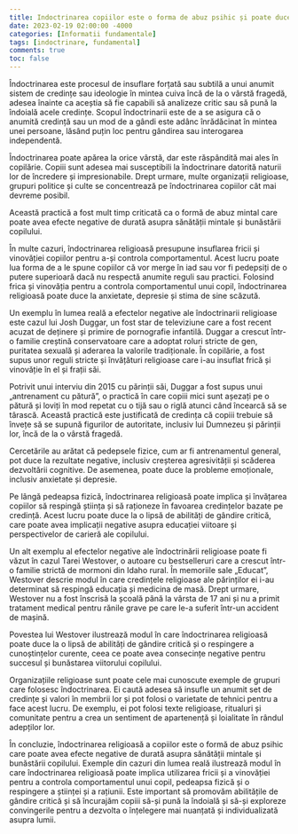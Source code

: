 ```yaml
---
title: Indoctrinarea copiilor este o forma de abuz psihic și poate duce la trauma și alte defecțiuni.
date: 2023-02-19 02:00:00 -4000
categories: [Informatii fundamentale]
tags: [indoctrinare, fundamental]
comments: true
toc: false
---
```


Îndoctrinarea este procesul de insuflare forțată sau subtilă a unui anumit sistem de credințe sau ideologie în mintea cuiva încă de la o vârstă fragedă, adesea înainte ca aceștia să fie capabili să analizeze critic sau să pună la îndoială acele credințe. Scopul îndoctrinarii este de a se asigura că o anumită credință sau un mod de a gândi este adânc înrădăcinat în mintea unei persoane, lăsând puțin loc pentru gândirea sau interogarea independentă.

Îndoctrinarea poate apărea la orice vârstă, dar este răspândită mai ales în copilărie. Copiii sunt adesea mai susceptibili la îndoctrinare datorită naturii lor de încredere și impresionabile. Drept urmare, multe organizații religioase, grupuri politice și culte se concentrează pe îndoctrinarea copiilor cât mai devreme posibil.

Această practică a fost mult timp criticată ca o formă de abuz mintal care poate avea efecte negative de durată asupra sănătății mintale și bunăstării copilului.

În multe cazuri, îndoctrinarea religioasă presupune insuflarea fricii și vinovăției copiilor pentru a-și controla comportamentul. Acest lucru poate lua forma de a le spune copiilor că vor merge în iad sau vor fi pedepsiți de o putere superioară dacă nu respectă anumite reguli sau practici. Folosind frica și vinovăția pentru a controla comportamentul unui copil, îndoctrinarea religioasă poate duce la anxietate, depresie și stima de sine scăzută.

Un exemplu în lumea reală a efectelor negative ale îndoctrinarii religioase este cazul lui Josh Duggar, un fost star de televiziune care a fost recent acuzat de deținere și primire de pornografie infantilă. Duggar a crescut într-o familie creștină conservatoare care a adoptat roluri stricte de gen, puritatea sexuală și aderarea la valorile tradiționale. În copilărie, a fost supus unor reguli stricte și învățături religioase care i-au insuflat frică și vinovăție în el și frații săi.

Potrivit unui interviu din 2015 cu părinții săi, Duggar a fost supus unui „antrenament cu pătură”, o practică în care copiii mici sunt așezați pe o pătură și loviți în mod repetat cu o tijă sau o riglă atunci când încearcă să se târască. Această practică este justificată de credința că copiii trebuie să învețe să se supună figurilor de autoritate, inclusiv lui Dumnezeu și părinții lor, încă de la o vârstă fragedă.

Cercetările au arătat că pedepsele fizice, cum ar fi antrenamentul general, pot duce la rezultate negative, inclusiv creșterea agresivității și scăderea dezvoltării cognitive. De asemenea, poate duce la probleme emoționale, inclusiv anxietate și depresie.

Pe lângă pedeapsa fizică, îndoctrinarea religioasă poate implica și învățarea copiilor să respingă știința și să raționeze în favoarea credințelor bazate pe credință. Acest lucru poate duce la o lipsă de abilități de gândire critică, care poate avea implicații negative asupra educației viitoare și perspectivelor de carieră ale copilului.

Un alt exemplu al efectelor negative ale îndoctrinării religioase poate fi văzut în cazul Tarei Westover, o autoare cu bestselleruri care a crescut într-o familie strictă de mormoni din Idaho rural. În memoriile sale „Educat”, Westover descrie modul în care credințele religioase ale părinților ei i-au determinat să respingă educația și medicina de masă. Drept urmare, Westover nu a fost înscrisă la școală până la vârsta de 17 ani și nu a primit tratament medical pentru rănile grave pe care le-a suferit într-un accident de mașină.

Povestea lui Westover ilustrează modul în care îndoctrinarea religioasă poate duce la o lipsă de abilități de gândire critică și o respingere a cunoștințelor curente, ceea ce poate avea consecințe negative pentru succesul și bunăstarea viitorului copilului.

Organizațiile religioase sunt poate cele mai cunoscute exemple de grupuri care folosesc îndoctrinarea. Ei caută adesea să insufle un anumit set de credințe și valori în membrii lor și pot folosi o varietate de tehnici pentru a face acest lucru. De exemplu, ei pot folosi texte religioase, ritualuri și comunitate pentru a crea un sentiment de apartenență și loialitate în rândul adepților lor.

În concluzie, îndoctrinarea religioasă a copiilor este o formă de abuz psihic care poate avea efecte negative de durată asupra sănătății mintale și bunăstării copilului. Exemple din cazuri din lumea reală ilustrează modul în care îndoctrinarea religioasă poate implica utilizarea fricii și a vinovăției pentru a controla comportamentul unui copil, pedeapsa fizică și o respingere a științei și a rațiunii. Este important să promovăm abilitățile de gândire critică și să încurajăm copiii să-și pună la îndoială și să-și exploreze convingerile pentru a dezvolta o înțelegere mai nuanțată și individualizată asupra lumii.
